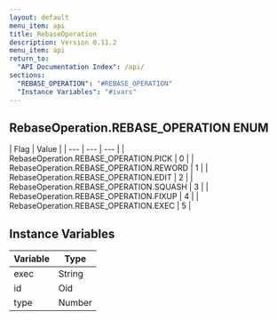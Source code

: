```yaml
---
layout: default
menu_item: api
title: RebaseOperation
description: Version 0.11.2
menu_item: api
return_to:
  "API Documentation Index": /api/
sections:
  "REBASE_OPERATION": "#REBASE_OPERATION"
  "Instance Variables": "#ivars"
---
```


## <a name="REBASE_OPERATION"></a><span>RebaseOperation.</span>REBASE_OPERATION <span class="tags"><span class="enum">ENUM</span></span>

| Flag | Value |
| --- | --- | --- |
| <span>RebaseOperation.REBASE_OPERATION.</span>PICK | 0 |
| <span>RebaseOperation.REBASE_OPERATION.</span>REWORD | 1 |
| <span>RebaseOperation.REBASE_OPERATION.</span>EDIT | 2 |
| <span>RebaseOperation.REBASE_OPERATION.</span>SQUASH | 3 |
| <span>RebaseOperation.REBASE_OPERATION.</span>FIXUP | 4 |
| <span>RebaseOperation.REBASE_OPERATION.</span>EXEC | 5 |

## <a name="ivars"></a>Instance Variables

| Variable | Type |
| --- | --- |
| <a name="exec"></a>exec | String |
| <a name="id"></a>id | Oid |
| <a name="type"></a>type | Number |

